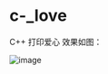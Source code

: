 # c-_love
C++ 打印爱心
效果如图：


![image](https://user-images.githubusercontent.com/32007383/195121273-982681bb-70bf-4397-a62d-7fdf9cfe119e.png)
